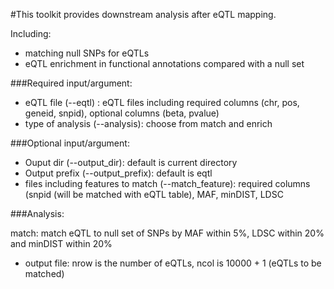 #This toolkit provides downstream analysis after eQTL mapping.

Including:
* matching null SNPs for eQTLs
* eQTL enrichment in functional annotations compared with a null set

###Required input/argument:
* eQTL file (--eqtl) : eQTL files including required columns (chr, pos, geneid, snpid), optional columns (beta, pvalue)
* type of analysis (--analysis): choose from match and enrich

###Optional input/argument:
* Ouput dir (--output_dir): default is current directory
* Output prefix (--output_prefix): default is eqtl
* files including features to match (--match_feature): required columns (snpid (will be matched with eQTL table),
        MAF, minDIST, LDSC



###Analysis:

match: match eQTL to null set of SNPs by MAF within 5%, LDSC within 20% and minDIST within 20%
- output file: nrow is the number of eQTLs, ncol is 10000 + 1 (eQTLs to be matched)


